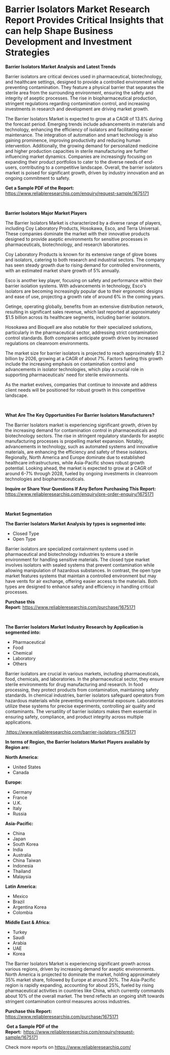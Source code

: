 <p><h1>Barrier Isolators Market Research Report Provides Critical Insights that can help Shape Business Development and Investment Strategies</h1></p><p><strong>Barrier Isolators Market Analysis and Latest Trends</strong></p>
<p><p>Barrier isolators are critical devices used in pharmaceutical, biotechnology, and healthcare settings, designed to provide a controlled environment while preventing contamination. They feature a physical barrier that separates the sterile area from the surrounding environment, ensuring the safety and integrity of aseptic processes. The rise in biopharmaceutical production, stringent regulations regarding contamination control, and increasing investments in research and development are driving market growth.</p><p>The Barrier Isolators Market is expected to grow at a CAGR of 13.8% during the forecast period. Emerging trends include advancements in materials and technology, enhancing the efficiency of isolators and facilitating easier maintenance. The integration of automation and smart technology is also gaining prominence, improving productivity and reducing human intervention. Additionally, the growing demand for personalized medicine and higher production capacities in sterile manufacturing are further influencing market dynamics. Companies are increasingly focusing on expanding their product portfolios to cater to the diverse needs of end-users, contributing to a competitive landscape. Overall, the barrier isolators market is poised for significant growth, driven by industry innovation and an ongoing commitment to safety.</p></p>
<p><strong>Get a Sample PDF of the Report:&nbsp;</strong> <a href="https://www.reliableresearchiq.com/enquiry/request-sample/1675171?utm_campaign=1082&utm_medium=2&utm_source=Github&utm_content=ia&utm_term=28122024&utm_id=barrier-isolators">https://www.reliableresearchiq.com/enquiry/request-sample/1675171</a></p>
<p>&nbsp;</p>
<p><strong>Barrier Isolators Major Market Players</strong></p>
<p><p>The Barrier Isolators Market is characterized by a diverse range of players, including Coy Laboratory Products, Hosokawa, Esco, and Terra Universal. These companies dominate the market with their innovative products designed to provide aseptic environments for sensitive processes in pharmaceuticals, biotechnology, and research laboratories. </p><p>Coy Laboratory Products is known for its extensive range of glove boxes and isolators, catering to both research and industrial sectors. The company has seen steady growth due to rising demand for controlled environments, with an estimated market share growth of 5% annually. </p><p>Esco is another key player, focusing on safety and performance within their barrier isolation systems. With advancements in technology, Esco's isolators are becoming increasingly popular due to their ergonomic designs and ease of use, projecting a growth rate of around 6% in the coming years. </p><p>Getinge, operating globally, benefits from an extensive distribution network, resulting in significant sales revenue, which last reported at approximately $1.5 billion across its healthcare segments, including barrier isolators. </p><p>Hosokawa and Bioquell are also notable for their specialized solutions, particularly in the pharmaceutical sector, addressing strict contamination control standards. Both companies anticipate growth driven by increased regulations on cleanroom environments. </p><p>The market size for barrier isolators is projected to reach approximately $1.2 billion by 2026, growing at a CAGR of about 7%. Factors fueling this growth include the increasing emphasis on contamination control and advancements in isolator technologies, which play a crucial role in supporting pharmaceuticals' need for sterile environments. </p><p>As the market evolves, companies that continue to innovate and address client needs will be positioned for robust growth in this competitive landscape.</p></p>
<p>&nbsp;</p>
<p><strong>What Are The Key Opportunities For Barrier Isolators Manufacturers?</strong></p>
<p><p>The Barrier Isolators market is experiencing significant growth, driven by the increasing demand for contamination control in pharmaceuticals and biotechnology sectors. The rise in stringent regulatory standards for aseptic manufacturing processes is propelling market expansion. Notably, advancements in technology, such as automated systems and innovative materials, are enhancing the efficiency and safety of these isolators. Regionally, North America and Europe dominate due to established healthcare infrastructures, while Asia-Pacific shows robust growth potential. Looking ahead, the market is expected to grow at a CAGR of around 6-7% through 2028, fueled by ongoing investments in cleanroom technologies and biopharmaceuticals.</p></p>
<p><strong>Inquire or Share Your Questions If Any Before Purchasing This Report:</strong> <a href="https://www.reliableresearchiq.com/enquiry/pre-order-enquiry/1675171?utm_campaign=1082&utm_medium=2&utm_source=Github&utm_content=ia&utm_term=28122024&utm_id=barrier-isolators">https://www.reliableresearchiq.com/enquiry/pre-order-enquiry/1675171</a></p>
<p>&nbsp;</p>
<p><strong>Market Segmentation</strong></p>
<p><strong>The Barrier Isolators Market Analysis by types is segmented into:</strong></p>
<p><ul><li>Closed Type</li><li>Open Type</li></ul></p>
<p><p>Barrier isolators are specialized containment systems used in pharmaceutical and biotechnology industries to ensure a sterile environment for handling sensitive materials. The closed type market involves isolators with sealed systems that prevent contamination while allowing manipulation of hazardous substances. In contrast, the open type market features systems that maintain a controlled environment but may have vents for air exchange, offering easier access to the materials. Both types are designed to enhance safety and efficiency in handling critical processes.</p></p>
<p><strong>Purchase this Report:&nbsp;</strong><a href="https://www.reliableresearchiq.com/purchase/1675171?utm_campaign=1082&utm_medium=2&utm_source=Github&utm_content=ia&utm_term=28122024&utm_id=barrier-isolators">https://www.reliableresearchiq.com/purchase/1675171</a></p>
<p>&nbsp;</p>
<p><strong>The Barrier Isolators Market Industry Research by Application is segmented into:</strong></p>
<p><ul><li>Pharmaceutical</li><li>Food</li><li>Chemical</li><li>Laboratory</li><li>Others</li></ul></p>
<p><p>Barrier isolators are crucial in various markets, including pharmaceuticals, food, chemicals, and laboratories. In the pharmaceutical sector, they ensure sterile environments for drug manufacturing and research. In food processing, they protect products from contamination, maintaining safety standards. In chemical industries, barrier isolators safeguard operators from hazardous materials while preventing environmental exposure. Laboratories utilize these systems for precise experiments, controlling air quality and contaminants. The versatility of barrier isolators makes them essential in ensuring safety, compliance, and product integrity across multiple applications.</p></p>
<p><a href="https://www.reliableresearchiq.com/barrier-isolators-r1675171?utm_campaign=1082&utm_medium=2&utm_source=Github&utm_content=ia&utm_term=28122024&utm_id=barrier-isolators">&nbsp;https://www.reliableresearchiq.com/barrier-isolators-r1675171</a></p>
<p><strong>In terms of Region, the Barrier Isolators Market Players available by Region are:</strong></p>
<p>
    <p> <strong> North America: </strong>
        <ul>
            <li>United States</li>
            <li>Canada</li>
        </ul>
        </p> 
    <p> <strong> Europe: </strong>
        <ul>
            <li>Germany</li>
            <li>France</li>
            <li>U.K.</li>
            <li>Italy</li>
            <li>Russia</li>
        </ul>
        </p> 
    <p> <strong> Asia-Pacific: </strong>
        <ul>
            <li>China</li>
            <li>Japan</li>
            <li>South Korea</li>
            <li>India</li>
            <li>Australia</li>
            <li>China Taiwan</li>
            <li>Indonesia</li>
            <li>Thailand</li>
            <li>Malaysia</li>
        </ul>
        </p> 
    <p> <strong> Latin America: </strong>
        <ul>
            <li>Mexico</li>
            <li>Brazil</li>
            <li>Argentina Korea</li>
            <li>Colombia</li>
        </ul>
        </p> 
    <p> <strong> Middle East & Africa: </strong>
        <ul>
            <li>Turkey</li>
            <li>Saudi</li>
            <li>Arabia</li>
            <li>UAE</li>
            <li>Korea</li>
        </ul>
    </p>
    </p>
<p><p>The Barrier Isolators Market is experiencing significant growth across various regions, driven by increasing demand for aseptic environments. North America is projected to dominate the market, holding approximately 35% market share, followed by Europe at around 30%. The Asia-Pacific region is rapidly expanding, accounting for about 25%, fueled by rising pharmaceutical activities in countries like China, which currently commands about 10% of the overall market. The trend reflects an ongoing shift towards stringent contamination control measures across industries.</p></p>
<p><strong>Purchase this Report: </strong><a href="https://www.reliableresearchiq.com/purchase/1675171?utm_campaign=1082&utm_medium=2&utm_source=Github&utm_content=ia&utm_term=28122024&utm_id=barrier-isolators">https://www.reliableresearchiq.com/purchase/1675171</a></p>
<p>&nbsp;<strong>Get a Sample PDF of the Report:&nbsp;&nbsp;</strong><a href="https://www.reliableresearchiq.com/enquiry/request-sample/1675171?utm_campaign=1082&utm_medium=2&utm_source=Github&utm_content=ia&utm_term=28122024&utm_id=barrier-isolators">https://www.reliableresearchiq.com/enquiry/request-sample/1675171</a></p>
<p><strong></strong></p>
<p>Check more reports on <a href="https://www.reliableresearchiq.com/?utm_campaign=1082&utm_medium=2&utm_source=Github&utm_content=ia&utm_term=28122024&utm_id=barrier-isolators">https://www.reliableresearchiq.com/</a></p>